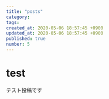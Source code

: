 ```yaml
---
title: "posts"
category: 
tags: 
created_at: 2020-05-06 18:57:45 +0900
updated_at: 2020-05-06 18:57:45 +0900
published: true
number: 5
---
```


# test
テスト投稿です
